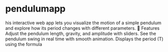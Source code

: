 # pendulumapp
his interactive web app lets you visualize the motion of a simple pendulum and explore how its period changes with different parameters.  🔹 Features  Adjust the pendulum length, gravity, and amplitude with sliders.  See the pendulum swing in real time with smooth animation.  Displays the period (T) using the formula
